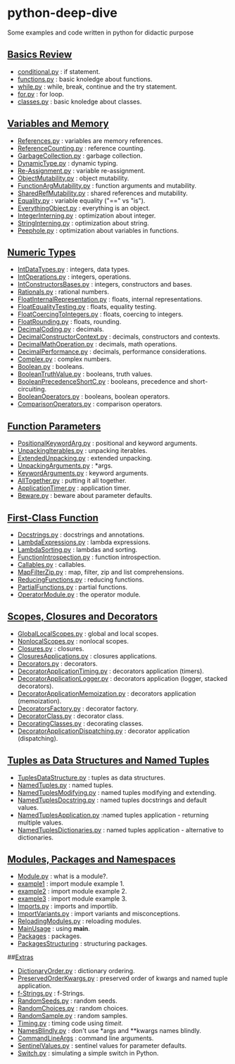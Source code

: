 # python-deep-dive
Some examples and code written in python for didactic purpose

## [Basics Review](Basics)
- [conditional.py](Basics/conditional.py) : if statement.
- [functions.py](Basics/functions.py) : basic knoledge about functions.
- [while.py](Basics/while.py) : while, break, continue and the try statement.
- [for.py](Basics/for.py) : for loop.
- [classes.py](Basics/classes.py) : basic knoledge about classes.

## [Variables and Memory](Variables_Memory)
- [References.py](Variables_Memory/References.py) : variables are memory references.
- [ReferenceCounting.py](Variables_Memory/ReferenceCounting.py) : reference counting.
- [GarbageCollection.py](Variables_Memory/GarbageCollection.py) : garbage collection.
- [DynamicType.py](Variables_Memory/DynamicType.py) : dynamic typing.
- [Re-Assignment.py](Variables_Memory/Re-Assignment.py) : variable re-assignment.
- [ObjectMutability.py](Variables_Memory/ObjectMutability.py) : object mutability.
- [FunctionArgMutability.py](Variables_Memory/FunctionArgMutability.py) : function arguments and mutability.
- [SharedRefMutability.py](Variables_Memory/SharedRefMutability.py) : shared references and mutability.
- [Equality.py](Variables_Memory/Equality.py) : variable equality ("==" vs "is").
- [EverythingObject.py](Variables_Memory/EverythingObject.py) : everything is an object.
- [IntegerInterning.py](Variables_Memory/IntegerInterning.py) : optimization about integer.
- [StringInterning.py](Variables_Memory/StringInterning.py) : optimization about string.
- [Peephole.py](Variables_Memory/Peephole.py) : optimization about variables in functions.

## [Numeric Types](Numeric_Types)
- [IntDataTypes.py](Numeric_Types/IntDataTypes.py) : integers, data types.
- [IntOperations.py](Numeric_Types/IntOperations.py) : integers, operations.
- [IntConstructorsBases.py](Numeric_Types/IntConstructorsBases.py) : integers, constructors and bases.
- [Rationals.py](Numeric_Types/Rationals.py) : rational numbers.
- [FloatInternalRepresentation.py](Numeric_Types/FloatInternalRepresentation.py) : floats, internal representations.
- [FloatEqualityTesting.py](Numeric_Types/FloatEqualityTesting.py) : floats, equality testing.
- [FloatCoercingToIntegers.py](Numeric_Types/FloatCoercingToIntegers.py) : floats, coercing to integers.
- [FloatRounding.py](Numeric_Types/FloatRounding.py) : floats, rounding.
- [DecimalCoding.py](Numeric_Types/DecimalCoding.py) : decimals.
- [DecimalConstructorContext.py](Numeric_Types/DecimalConstructorContext.py) : decimals, constructors and contexts.
- [DecimalMathOperation.py](Numeric_Types/DecimalMathOperation.py) : decimals, math operations.
- [DecimalPerformance.py](Numeric_Types/DecimalPerformance.py) : decimals, performance considerations.
- [Complex.py](Numeric_Types/Complex.py) : complex numbers.
- [Boolean.py](Numeric_Types/Boolean.py) : booleans.
- [BooleanTruthValue.py](Numeric_Types/BooleanTruthValue.py) : booleans, truth values.
- [BooleanPrecedenceShortC.py](Numeric_Types/BooleanPrecedenceShortC.py) : booleans, precedence and short-circuiting.
- [BooleanOperators.py](Numeric_Types/BooleanOperators.py) : booleans, boolean operators.
- [ComparisonOperators.py](Numeric_Types/ComparisonOperators.py) : comparison operators.

## [Function Parameters](Function_Parameters)
- [PositionalKeywordArg.py](Function_Parameters/PositionalKeywordArg.py) : positional and keyword arguments.
- [UnpackingIterables.py](Function_Parameters/UnpackingIterables.py) : unpacking iterables.
- [ExtendedUnpacking.py](Function_Parameters/ExtendedUnpacking.py) : extended unpacking.
- [UnpackingArguments.py](Function_Parameters/UnpackingArguments.py) : *args.
- [KeywordArguments.py](Function_Parameters/KeywordArguments.py) : keyword arguments.
- [AllTogether.py](Function_Parameters/AllTogether.py) : putting it all together.
- [ApplicationTimer.py](Function_Parameters/ApplicationTimer.py) : application timer.
- [Beware.py](Function_Parameters/Beware.py) : beware about parameter defaults.

## [First-Class Function](First-Class_Functions)
- [Docstrings.py](First-Class_Functions/Docstrings.py) : docstrings and annotations.
- [LambdaExpressions.py](First-Class_Functions/LambdaExpressions.py) : lambda expressions.
- [LambdaSorting.py](First-Class_Functions/LambdaSorting.py) : lambdas and sorting.
- [FunctionIntrospection.py](First-Class_Functions/FunctionIntrospection.py) : function introspection.
- [Callables.py](First-Class_Functions/Callables.py) : callables.
- [MapFilterZip.py](First-Class_Functions/MapFilterZip.py) : map, filter, zip and list comprehensions.
- [ReducingFunctions.py](First-Class_Functions/ReducingFunctions.py) : reducing functions.
- [PartialFunctions.py](First-Class_Functions/PartialFunctions.py) : partial functions.
- [OperatorModule.py](First-Class_Functions/OperatorModule.py) : the operator module.

## [Scopes, Closures and Decorators](Scopes_Closures_Decorators)
- [GlobalLocalScopes.py](Scopes_Closures_Decorators/GlobalLocalScopes.py) : global and local scopes.
- [NonlocalScopes.py](Scopes_Closures_Decorators/NonlocalScopes.py) : nonlocal scopes.
- [Closures.py](Scopes_Closures_Decorators/Closures.py) : closures.
- [ClosuresApplications.py](Scopes_Closures_Decorators/ClosuresApplications.py) : closures applications.
- [Decorators.py](Scopes_Closures_Decorators/Decorators.py) : decorators.
- [DecoratorApplicationTiming.py](Scopes_Closures_Decorators/DecoratorApplicationTiming.py) : decorators application (timers).
- [DecoratorApplicationLogger.py](Scopes_Closures_Decorators/DecoratorApplicationLogger.py) : decorators application (logger, stacked decorators).
- [DecoratorApplicationMemoization.py](Scopes_Closures_Decorators/DecoratorApplicationMemoization.py) : decorators application (memoization).
- [DecoratorsFactory.py](Scopes_Closures_Decorators/DecoratorsFactory.py) : decorator factory.
- [DecoratorClass.py](Scopes_Closures_Decorators/DecoratorClass.py) : decorator class.
- [DecoratingClasses.py](Scopes_Closures_Decorators/DecoratingClasses.py) : decorating classes.
- [DecoratorApplicationDispatching.py](Scopes_Closures_Decorators/DecoratorApplicationDispatching.py) : decorator application (dispatching).

## [Tuples as Data Structures and Named Tuples](Tuples)
- [TuplesDataStructure.py](Tuples/TuplesDataStructure.py) : tuples as data structures.
- [NamedTuples.py](Tuples/NamedTuples.py) : named tuples.
- [NamedTuplesModifying.py](Tuples/NamedTuplesModifying.py) : named tuples modifying and extending.
- [NamedTuplesDocstring.py](Tuples/NamedTuplesDocstring.py) : named tuples docstrings and default values.
- [NamedTuplesApplication.py](Tuples/NamedTuplesApplication.py) :named tuples application - returning multiple values.
- [NamedTuplesDictionaries.py](Tuples/NamedTuplesDictionaries.py) : named tuples application - alternative to dictionaries.

## [Modules, Packages and Namespaces](Modules_Packages_Namespaces)
- [Module.py](Modules_Packages_Namespaces/Module.py) : what is a module?.
- [example1](Modules_Packages_Namespaces/example1) : import module example 1.
- [example2](Modules_Packages_Namespaces/example2) : import module example 2.
- [example3](Modules_Packages_Namespaces/example3) : import module example 3.
- [Imports.py](Modules_Packages_Namespaces/Imports.py) : imports and importlib.
- [ImportVariants.py](Modules_Packages_Namespaces/ImportVariants.py) : import variants and misconceptions.
- [ReloadingModules.py](Modules_Packages_Namespaces/ReloadingModules.py) : reloading modules.
- [MainUsage](Modules_Packages_Namespaces/MainUsage) : using __main__.
- [Packages](Modules_Packages_Namespaces/Packages) : packages.
- [PackagesStructuring](Modules_Packages_Namespaces/PackagesStructuring) : structuring packages.

##[Extras](Extras)
- [DictionaryOrder.py](Extras/DictionaryOrder.py) : dictionary ordering.
- [PreservedOrderKwargs.py](Extras/PreservedOrderKwargs.py) : preserved order of kwargs and named tuple application.
- [f-Strings.py](Extras/f-Strings.py) : f-Strings.
- [RandomSeeds.py](Extras/RandomSeeds.py) : random seeds.
- [RandomChoices.py](Extras/RandomChoices.py) : random choices.
- [RandomSample.py](Extras/RandomSample.py) : random samples.
- [Timing.py](Extras/Timing.py) : timing code using *timeit*.
- [NamesBlindly.py](Extras/NamesBlindly.py) : don't use *args and **kwargs names blindly.
- [CommandLineArgs](Extras/CommandLineArgs) : command line arguments.
- [SentinelValues.py](Extras/SentinelValues.py) : sentinel values for parameter defaults.
- [Switch.py](Extras/Switch.py) : simulating a simple switch in Python.
